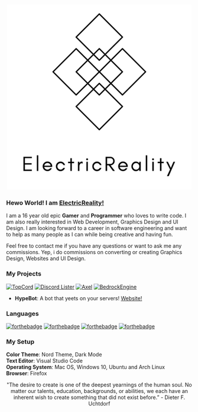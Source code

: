 <p align="center">
  <img src="https://raw.githubusercontent.com/ElectricReality/ElectricReality/master/Logo.png" width="500px"/>
</p>

### Hewo World! I am [ElectricReality!](https://github.com/ElectricReality)
I am a 16 year old epic **Gamer** and **Programmer** who loves to write code. I am also really interested in Web Development, Graphics Design and  UI Design.  I am looking forward to a career in software engineering and want to help as many people as I can while being creative and having fun.

Feel free to contact me if you have any questions or want to ask me any commissions. Yep, i do commissions on converting or creating Graphics Design, Websites and UI Design.

### My Projects
[![TopCord](https://github-readme-stats.vercel.app/api/pin/?username=ElectricReality&repo=TopCord-Documentation)](https://github.com/ElectricReality/TopCord-Documentation)
[![Discord Lister](https://github-readme-stats.vercel.app/api/pin/?username=ElectricReality&repo=discord-lister)](https://github.com/ElectricReality/discord-lister)
[![Axel](https://github-readme-stats.vercel.app/api/pin/?username=ElectricReality&repo=Axel)](https://github.com/ElectricReality/Axel)
[![BedrockEngine](https://github-readme-stats.vercel.app/api/pin/?username=ElectricReality&repo=BedrockEngine)](https://github.com/ElectricReality/BedrockEngine)

- **HypeBot**: A bot that yeets on your servers! [Website!](https://hypebot.pw)

### Languages
[![forthebadge](https://forthebadge.com/images/badges/made-with-javascript.svg)](https://forthebadge.com)
[![forthebadge](https://forthebadge.com/images/badges/made-with-python.svg)](https://forthebadge.com)
[![forthebadge](https://forthebadge.com/images/badges/uses-html.svg)](https://forthebadge.com)
[![forthebadge](https://forthebadge.com/images/badges/made-with-java.svg)](https://forthebadge.com)

### My Setup
**Color Theme**: Nord Theme, Dark Mode <br>
**Text Editor**: Visual Studio Code <br>
**Operating System**: Mac OS, Windows 10, Ubuntu and Arch Linux <br>
**Browser**: Firefox <br>

<p align="center">"The desire to create is one of the deepest yearnings of the human soul. No matter our talents, education, backgrounds, or abilities, we each have an inherent wish to create something that did not exist before.” - Dieter F. Uchtdorf </p>

<p align="center"> </p>
